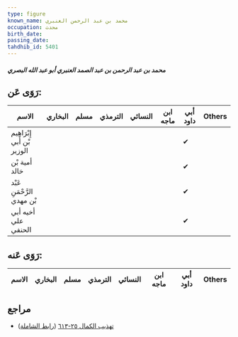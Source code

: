 ```yaml
---
type: figure
known_name: محمد بن عبد الرحمن العنبري
occupation: محدث
birth_date:
passing_date:
tahdhib_id: 5401
---
```

##### محمد بن عبد الرحمن بن عبد الصمد العنبري أبو عبد الله البصري

## رَوَى عَن:
| الاسم                       | البخاري | مسلم | الترمذي | النسائي | ابن ماجه | أبي داود | Others |
| --------------------------- | ------- | ---- | ------- | ------- | -------- | -------- | ------ |
| إِبْرَاهِيم بْن أَبي الوزير |         |      |         |         |          | ✔        |        |
| أمية بْن خالد               |         |      |         |         |          | ✔        |        |
| عَبْد الرَّحْمَنِ بْن مهدي  |         |      |         |         |          | ✔        |        |
| أخيه أبي علي الحنفي         |         |      |         |         |          | ✔        |        |
## رَوَى عَنه:
| الاسم | البخاري | مسلم | الترمذي | النسائي | ابن ماجه | أبي داود | Others |
| ----- | ------- | ---- | ------- | ------- | -------- | -------- | ------ |
## مراجع
- [تهذيب الكمال ٢٥-٦١٣](obsidian://open?vault=Tahdhib-al-Kamal&file=Figures/٥٤٠١-محمد%20بن%20عبد%20الرحمن%20بن%20عبد%20الصمد%20العنبري%20أبو%20عبد%20الله%20البصري) ([رابط الشاملة](https://shamela.ws/book/3722/13706))